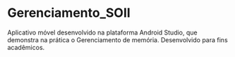 # Gerenciamento_SOII
Aplicativo móvel desenvolvido na plataforma Android Studio, que demonstra na prática o Gerenciamento de memória.
Desenvolvido para fins acadêmicos.
